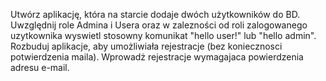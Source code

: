 Utwórz aplikację, która na starcie dodaje dwóch użytkowników do BD. 
Uwzględnij role Admina i Usera oraz w zalezności od roli zalogowanego uzytkownika wyswietl stosowny komunikat
"hello user!" lub "hello admin".
Rozbuduj aplikacje, aby umożliwiała rejestracje (bez koniecznosci potwierdzenia maila).
Wprowadż rejestracje wymagajaca powierdzenia adresu e-mail.